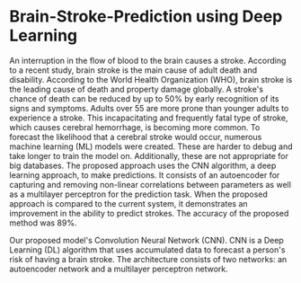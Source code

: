# Brain-Stroke-Prediction using Deep Learning

  An interruption in the flow of blood to the brain causes a stroke. According to a recent study, brain stroke is the main cause of adult death and disability. According to the World Health Organization (WHO), brain stroke is the leading cause of death and property damage globally. A stroke's chance of death can be reduced by up to 50% by early recognition of its signs and symptoms. Adults over 55 are more prone than younger adults to experience a stroke. This incapacitating and frequently fatal type of stroke, which causes cerebral hemorrhage, is becoming more common. To forecast the likelihood that a cerebral stroke would occur, numerous machine learning (ML) models were created. These are harder to debug and take longer to train the model on. Additionally, these are not appropriate for big databases. The proposed approach uses the CNN algorithm, a deep learning approach, to make predictions. It consists of an autoencoder for capturing and removing non-linear correlations between parameters as well as a multilayer perceptron for the prediction task. When the proposed approach is compared to the current system, it demonstrates an improvement in the ability to predict strokes. The accuracy of the proposed method was 89%.
  
  Our proposed model's Convolution Neural Network (CNN). CNN is a Deep Learning (DL) algorithm that uses accumulated data to forecast a person's risk of having a brain stroke. The architecture consists of two networks: an autoencoder network and a multilayer perceptron network.
